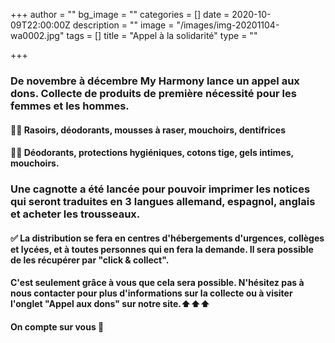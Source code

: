 +++
author = ""
bg_image = ""
categories = []
date = 2020-10-09T22:00:00Z
description = ""
image = "/images/img-20201104-wa0002.jpg"
tags = []
title = "Appel à la solidarité"
type = ""

+++
### De novembre à décembre My Harmony lance un appel aux dons. Collecte de produits de première nécessité pour les femmes et les hommes. 

#### 👨‍🎤 Rasoirs, déodorants, mousses à raser, mouchoirs, dentifrices 

#### 👩‍🎤 Déodorants, protections hygiéniques, cotons tige, gels intimes, mouchoirs. 

### Une cagnotte a été lancée pour pouvoir imprimer les notices qui seront traduites en 3 langues allemand, espagnol, anglais et acheter les trousseaux.

#### ✅ La distribution se fera en centres d'hébergements d'urgences, collèges et lycées, et à toutes personnes qui en fera la demande. Il sera possible de les récupérer par "click & collect". 

#### C'est seulement grâce à vous que cela sera possible. N'hésitez pas à nous contacter pour plus d'informations sur la collecte ou à visiter l'onglet "Appel aux dons" sur notre site.⬆️⬆️⬆️

#### On compte sur vous 🙏